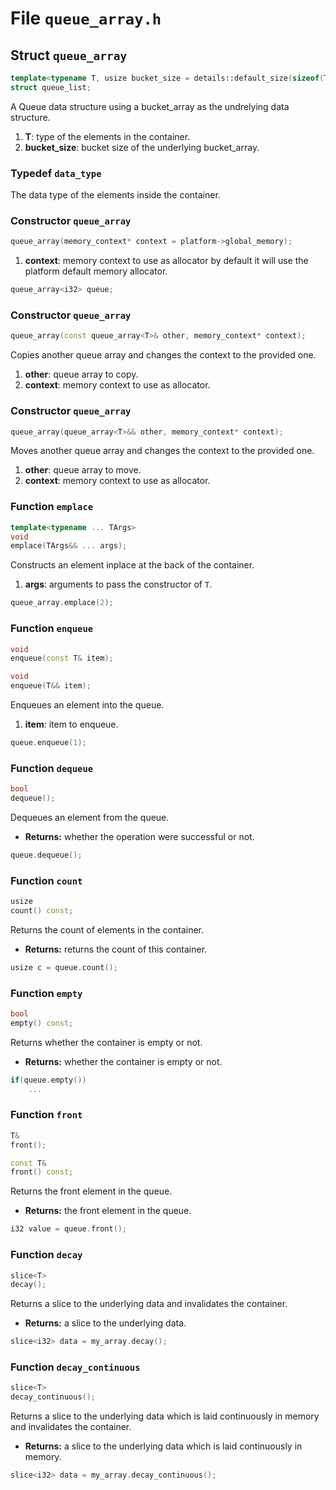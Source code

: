 # File `queue_array.h`

## Struct `queue_array`
```C++
template<typename T, usize bucket_size = details::default_size(sizeof(T))>
struct queue_list;
```
A Queue data structure using a bucket_array as the undrelying data structure.

1. **T**: type of the elements in the container.
2. **bucket_size**: bucket size of the underlying bucket_array.

### Typedef `data_type`
The data type of the elements inside the container.


### Constructor `queue_array`
```C++
queue_array(memory_context* context = platform->global_memory);
```

1. **context**: memory context to use as allocator by default it will use the platform default memory allocator.

```C++
queue_array<i32> queue;
```


### Constructor `queue_array`
```C++
queue_array(const queue_array<T>& other, memory_context* context);
```
Copies another queue array and changes the context to the provided one.

1. **other**: queue array to copy.
2. **context**: memory context to use as allocator.


### Constructor `queue_array`
```C++
queue_array(queue_array<T>&& other, memory_context* context);
```
Moves another queue array and changes the context to the provided one.

1. **other**: queue array to move.
2. **context**: memory context to use as allocator.


### Function `emplace`
```C++
template<typename ... TArgs>
void
emplace(TArgs&& ... args);
```
Constructs an element inplace at the back of the container.

1. **args**: arguments to pass the constructor of `T`.

```C++
queue_array.emplace(2);
```


### Function `enqueue`
```C++
void
enqueue(const T& item);

void
enqueue(T&& item);
```
Enqueues an element into the queue.

1. **item**: item to enqueue.

```C++
queue.enqueue(1);
```


### Function `dequeue`
```C++
bool
dequeue();
```
Dequeues an element from the queue.

- **Returns:** whether the operation were successful or not.

```C++
queue.dequeue();
```


### Function `count`
```C++
usize
count() const;
```
Returns the count of elements in the container.

- **Returns:** returns the count of this container.

```C++
usize c = queue.count();
```


### Function `empty`
```C++
bool
empty() const;
```
Returns whether the container is empty or not.

- **Returns:** whether the container is empty or not.

```C++
if(queue.empty())
	...
```


### Function `front`
```C++
T&
front();

const T&
front() const;
```
Returns the front element in the queue.

- **Returns:** the front element in the queue.

```C++
i32 value = queue.front();
```


### Function `decay`
```C++
slice<T>
decay();
```
Returns a slice to the underlying data and invalidates the container.

- **Returns:** a slice to the underlying data.

```C++
slice<i32> data = my_array.decay();
```


### Function `decay_continuous`
```C++
slice<T>
decay_continuous();
```
Returns a slice to the underlying data which is laid continuously in memory and invalidates the container.

- **Returns:** a slice to the underlying data which is laid continuously in memory.

```C++
slice<i32> data = my_array.decay_continuous();
```